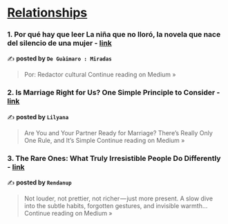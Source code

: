 
<h1><a href=https://medium.com/tag/relationships/recommended target="_blank" rel="noopener noreferrer">Relationships</a></h1>
<h3>1. Por qué hay que leer La niña que no lloró, la novela que nace del silencio de una mujer - <a href="https://medium.com/@guaimarocamaguey.com/por-qu%C3%A9-hay-que-leer-la-ni%C3%B1a-que-no-llor%C3%B3-la-novela-que-nace-del-silencio-de-una-mujer-f4e9ed1beec5?source=rss------relationships-5" target="_blank" rel="noopener noreferrer">link</a></h3>

✍️ **posted by `De Guàimaro : Miradas`**

<blockquote>Por: Redactor cultural
Continue reading on Medium »</blockquote>

<h3>2. Is Marriage Right for Us? One Simple Principle to Consider - <a href="https://medium.com/@lilyana20244/is-marriage-right-for-us-one-simple-principle-to-consider-7217f08df88c?source=rss------relationships-5" target="_blank" rel="noopener noreferrer">link</a></h3>

✍️ **posted by `Lilyana`**

<blockquote>Are You and Your Partner Ready for Marriage? There’s Really Only One Rule, and It’s Simple
Continue reading on Medium »</blockquote>

<h3>3. The Rare Ones: What Truly Irresistible People Do Differently - <a href="https://medium.com/@rendanup/the-rare-ones-what-truly-irresistible-people-do-differently-8d1cd5b686d2?source=rss------relationships-5" target="_blank" rel="noopener noreferrer">link</a></h3>

✍️ **posted by `Rendanup`**

<blockquote>Not louder, not prettier, not richer — just more present. A slow dive into the subtle habits, forgotten gestures, and invisible warmth…
Continue reading on Medium »</blockquote>

